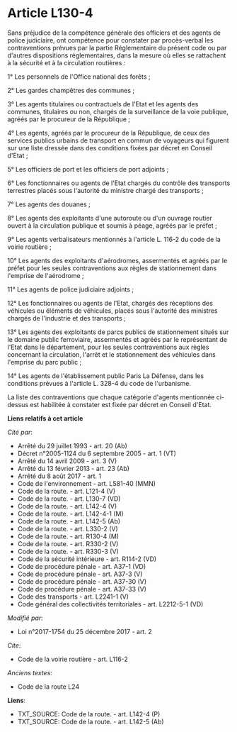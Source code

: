 # Article L130-4

Sans préjudice de la compétence générale des officiers et des agents de police judiciaire, ont compétence pour constater par
procès-verbal les contraventions prévues par la partie Réglementaire du présent code ou par d'autres dispositions
réglementaires, dans la mesure où elles se rattachent à la sécurité et à la circulation routières : 

1° Les personnels de l'Office national des forêts ; 

2° Les gardes champêtres des communes ; 

3° Les agents titulaires ou contractuels de l'Etat et les agents des communes, titulaires ou non, chargés de la surveillance
de la voie publique, agréés par le procureur de la République ; 

4° Les agents, agréés par le procureur de la République, de ceux des services publics urbains de transport en commun de
voyageurs qui figurent sur une liste dressée dans des conditions fixées par décret en Conseil d'Etat ; 

5° Les officiers de port et les officiers de port adjoints ; 

6° Les fonctionnaires ou agents de l'Etat chargés du contrôle des transports terrestres placés sous l'autorité du ministre
chargé des transports ; 

7° Les agents des douanes ; 

8° Les agents des exploitants d'une autoroute ou d'un ouvrage routier ouvert à la circulation publique et soumis à péage,
agréés par le préfet ; 

9° Les agents verbalisateurs mentionnés à l'article L. 116-2 du code de la voirie routière ; 

10° Les agents des exploitants d'aérodromes, assermentés et agréés par le préfet pour les seules contraventions aux règles de
stationnement dans l'emprise de l'aérodrome ; 

11° Les agents de police judiciaire adjoints ; 

12° Les fonctionnaires ou agents de l'Etat, chargés des réceptions des véhicules ou éléments de véhicules, placés sous
l'autorité des ministres chargés de l'industrie et des transports ; 

13° Les agents des exploitants de parcs publics de stationnement situés sur le domaine public ferroviaire, assermentés et
agréés par le représentant de l'Etat dans le département, pour les seules contraventions aux règles concernant la
circulation, l'arrêt et le stationnement des véhicules dans l'emprise du parc public ; 

14° Les agents de l'établissement public Paris La Défense, dans les conditions prévues à l'article L. 328-4 du code de
l'urbanisme. 

La liste des contraventions que chaque catégorie d'agents mentionnée ci-dessus est habilitée à constater est fixée par décret
en Conseil d'Etat.

**Liens relatifs à cet article**

_Cité par_:

  - Arrêté du 29 juillet 1993 - art. 20 (Ab)
  - Décret n°2005-1124 du 6 septembre 2005 - art. 1 (VT)
  - Arrêté du 14 avril 2009 - art. 3 (V)
  - Arrêté du 13 février 2013 - art. 23 (Ab)
  - Arrêté du 8 août 2017 - art. 1
  - Code de l'environnement - art. L581-40 (MMN)
  - Code de la route. - art. L121-4 (V)
  - Code de la route. - art. L130-7 (VD)
  - Code de la route. - art. L142-4 (V)
  - Code de la route. - art. L142-4-1 (M)
  - Code de la route. - art. L142-5 (Ab)
  - Code de la route. - art. L330-2 (V)
  - Code de la route. - art. R130-4 (M)
  - Code de la route. - art. R330-2 (V)
  - Code de la route. - art. R330-3 (V)
  - Code de la sécurité intérieure - art. R114-2 (VD)
  - Code de procédure pénale - art. A37-1 (VD)
  - Code de procédure pénale - art. A37-3 (V)
  - Code de procédure pénale - art. A37-30 (V)
  - Code de procédure pénale - art. A37-33 (V)
  - Code des transports - art. L2241-1 (V)
  - Code général des collectivités territoriales - art. L2212-5-1 (VD)

_Modifié par_:

  - Loi n°2017-1754 du 25 décembre 2017 - art. 2

_Cite_:

  - Code de la voirie routière - art. L116-2

_Anciens textes_:

  - Code de la route L24

**Liens**:

  - TXT_SOURCE: Code de la route. - art. L142-4 (P)
  - TXT_SOURCE: Code de la route. - art. L142-5 (Ab)

